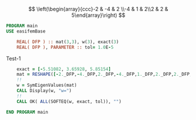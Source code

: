 $$
\left(\begin{array}{ccc}-2 & -4 & 2 \\-4 & 1 & 2\\2 & 2 & 5\end{array}\right)
$$

```fortran
PROGRAM main
USE easifemBase
```

```fortran
    REAL( DFP ) :: mat(3,3), w(3), exact(3)
    REAL( DFP ), PARAMETER :: tol= 1.0E-5
```

Test-1

```fortran
    exact = [-5.51082, 3.65928, 5.85154]
    mat = RESHAPE([-2._DFP,-4._DFP,2._DFP,-4._DFP,1._DFP,2._DFP,2._DFP,2._DFP,5._DFP], [3,3])
    !!
    w = SymEigenValues(mat)
    CALL Display(w, "w=")
    !!
    CALL OK( ALL(SOFTEQ(w, exact, tol)), "")
```

```fortran
END PROGRAM main
```
